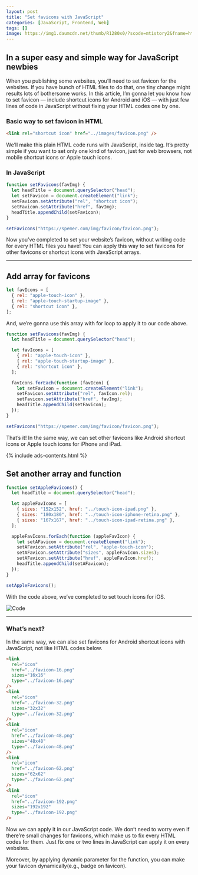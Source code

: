 ```yaml
---
layout: post
title: "Set favicons with JavaScript"
categories: [JavaScript, Frontend, Web]
tags: []
image: https://img1.daumcdn.net/thumb/R1280x0/?scode=mtistory2&fname=https%3A%2F%2Fblog.kakaocdn.net%2Fdn%2FCtGvV%2FbtrfrdXITqu%2FpdwU5g9NL1GNdJhLPa3CX0%2Fimg.png
---
```


## In a super easy and simple way for JavaScript newbies

When you publishing some websites, you’ll need to set favicon for the websites. If you have bunch of HTML files to do that, one tiny change might results lots of bothersome works. In this article, I’m gonna let you know how to set favicon — include shortcut icons for Android and iOS — with just few lines of code in JavaScript without fixing your HTML codes one by one.

### Basic way to set favicon in HTML

```html
<link rel="shortcut icon" href="../images/favicon.png" />
```

We’ll make this plain HTML code runs with JavaScript, inside <head> tag. It’s pretty simple if you want to set only one kind of favicon, just for web browsers, not mobile shortcut icons or Apple touch icons.

### In JavaScript

```javascript
function setFavicons(favImg) {
  let headTitle = document.querySelector("head");
  let setFavicon = document.createElement("link");
  setFavicon.setAttribute("rel", "shortcut icon");
  setFavicon.setAttribute("href", favImg);
  headTitle.appendChild(setFavicon);
}

setFavicons("https://spemer.com/img/favicon/favicon.png");
```

Now you’ve completed to set your website’s favicon, without writing code for every HTML files you have! You can apply this way to set favicons for other favicons or shortcut icons with JavaScript arrays.

---

## Add array for favicons

```javascript
let favIcons = [
  { rel: "apple-touch-icon" },
  { rel: "apple-touch-startup-image" },
  { rel: "shortcut icon" },
];
```

And, we’re gonna use this array with for loop to apply it to our code above.

```javascript
function setFavicons(favImg) {
  let headTitle = document.querySelector("head");

  let favIcons = [
    { rel: "apple-touch-icon" },
    { rel: "apple-touch-startup-image" },
    { rel: "shortcut icon" },
  ];

  favIcons.forEach(function (favIcon) {
    let setFavicon = document.createElement("link");
    setFavicon.setAttribute("rel", favIcon.rel);
    setFavicon.setAttribute("href", favImg);
    headTitle.appendChild(setFavicon);
  });
}

setFavicons("https://spemer.com/img/favicon/favicon.png");
```

That’s it! In the same way, we can set other favicons like Android shortcut icons or Apple touch icons for iPhone and iPad.

{% include ads-contents.html %}

## Set another array and function

```javascript
function setAppleFavicons() {
  let headTitle = document.querySelector("head");

  let appleFavIcons = [
    { sizes: "152x152", href: "../touch-icon-ipad.png" },
    { sizes: "180x180", href: "../touch-icon-iphone-retina.png" },
    { sizes: "167x167", href: "../touch-icon-ipad-retina.png" },
  ];

  appleFavIcons.forEach(function (appleFavIcon) {
    let setAFavicon = document.createElement("link");
    setAFavicon.setAttribute("rel", "apple-touch-icon");
    setAFavicon.setAttribute("sizes", appleFavIcon.sizes);
    setAFavicon.setAttribute("href", appleFavIcon.href);
    headTitle.appendChild(setAFavicon);
  });
}

setAppleFavicons();
```

With the code above, we’ve completed to set touch icons for iOS.

![Code](https://img1.daumcdn.net/thumb/R1280x0/?scode=mtistory2&fname=https%3A%2F%2Fblog.kakaocdn.net%2Fdn%2FCtGvV%2FbtrfrdXITqu%2FpdwU5g9NL1GNdJhLPa3CX0%2Fimg.png)

---

### What’s next?

In the same way, we can also set favicons for Android shortcut icons with JavaScript, not like HTML codes below.

```html
<link
  rel="icon"
  href="../favicon-16.png"
  sizes="16x16"
  type="../favicon-16.png"
/>
<link
  rel="icon"
  href="../favicon-32.png"
  sizes="32x32"
  type="../favicon-32.png"
/>
<link
  rel="icon"
  href="../favicon-48.png"
  sizes="48x48"
  type="../favicon-48.png"
/>
<link
  rel="icon"
  href="../favicon-62.png"
  sizes="62x62"
  type="../favicon-62.png"
/>
<link
  rel="icon"
  href="../favicon-192.png"
  sizes="192x192"
  type="../favicon-192.png"
/>
```

Now we can apply it in our JavaScript code. We don’t need to worry even if there’re small changes for favicons, which make us to fix every HTML codes for them. Just fix one or two lines in JavaScript can apply it on every websites.

Moreover, by applying dynamic parameter for the function, you can make your favicon dynamically(e.g., badge on favicon).
